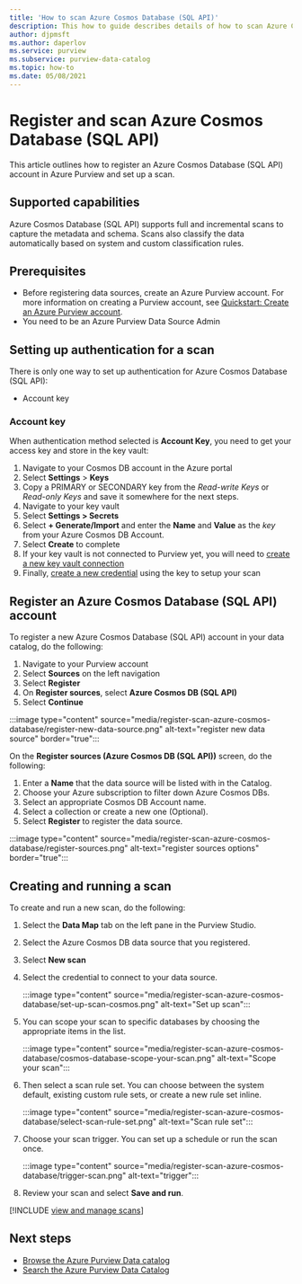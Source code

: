 ```yaml
---
title: 'How to scan Azure Cosmos Database (SQL API)'
description: This how to guide describes details of how to scan Azure Cosmos Database (SQL API). 
author: djpmsft
ms.author: daperlov
ms.service: purview
ms.subservice: purview-data-catalog
ms.topic: how-to
ms.date: 05/08/2021
---
```


# Register and scan Azure Cosmos Database (SQL API)

This article outlines how to register an Azure Cosmos Database (SQL API) account in Azure Purview and set up a scan.

## Supported capabilities

Azure Cosmos Database (SQL API) supports full and incremental scans to capture the metadata and schema. Scans also classify the data automatically based on system and custom classification rules.

## Prerequisites

- Before registering data sources, create an Azure Purview account. For more information on creating a Purview account, see [Quickstart: Create an Azure Purview account](create-catalog-portal.md).
- You need to be an Azure Purview Data Source Admin

## Setting up authentication for a scan

There is only one way to set up authentication for Azure Cosmos Database (SQL API):

- Account key
 
### Account key

When authentication method selected is **Account Key**, you need to get your access key and store in the key vault:

1. Navigate to your Cosmos DB account in the Azure portal 
1. Select **Settings** > **Keys** 
1. Copy a PRIMARY or SECONDARY key from the *Read-write Keys* or *Read-only Keys* and save it somewhere for the next steps.
1. Navigate to your key vault
1. Select **Settings > Secrets**
1. Select **+ Generate/Import** and enter the **Name** and **Value** as the *key* from your Azure Cosmos DB Account.
1. Select **Create** to complete
1. If your key vault is not connected to Purview yet, you will need to [create a new key vault connection](manage-credentials.md#create-azure-key-vaults-connections-in-your-azure-purview-account)
1. Finally, [create a new credential](manage-credentials.md#create-a-new-credential) using the key to setup your scan

## Register an Azure Cosmos Database (SQL API) account

To register a new Azure Cosmos Database (SQL API) account in your data catalog, do the following:

1. Navigate to your Purview account
1. Select **Sources** on the left navigation
1. Select **Register**
1. On **Register sources**, select **Azure Cosmos DB (SQL API)**
1. Select **Continue**

:::image type="content" source="media/register-scan-azure-cosmos-database/register-new-data-source.png" alt-text="register new data source" border="true":::

On the **Register sources (Azure Cosmos DB (SQL API))** screen, do the following:

1. Enter a **Name** that the data source will be listed with in the Catalog.
2. Choose your Azure subscription to filter down Azure Cosmos DBs.
3. Select an appropriate Cosmos DB Account name.
4. Select a collection or create a new one (Optional).
5. Select **Register** to register the data source.

:::image type="content" source="media/register-scan-azure-cosmos-database/register-sources.png" alt-text="register sources options" border="true":::


## Creating and running a scan

To create and run a new scan, do the following:

1. Select the **Data Map** tab on the left pane in the Purview Studio.

1. Select the Azure Cosmos DB data source that you registered.

1. Select **New scan**

1. Select the credential to connect to your data source. 

   :::image type="content" source="media/register-scan-azure-cosmos-database/set-up-scan-cosmos.png" alt-text="Set up scan":::

1. You can scope your scan to specific databases by choosing the appropriate items in the list.

   :::image type="content" source="media/register-scan-azure-cosmos-database/cosmos-database-scope-your-scan.png" alt-text="Scope your scan":::

1. Then select a scan rule set. You can choose between the system default, existing custom rule sets, or create a new rule set inline.

   :::image type="content" source="media/register-scan-azure-cosmos-database/select-scan-rule-set.png" alt-text="Scan rule set":::

1. Choose your scan trigger. You can set up a schedule or run the scan once.

   :::image type="content" source="media/register-scan-azure-cosmos-database/trigger-scan.png" alt-text="trigger":::

1. Review your scan and select **Save and run**.

[!INCLUDE [view and manage scans](includes/view-and-manage-scans.md)]

## Next steps

- [Browse the Azure Purview Data catalog](how-to-browse-catalog.md)
- [Search the Azure Purview Data Catalog](how-to-search-catalog.md)
